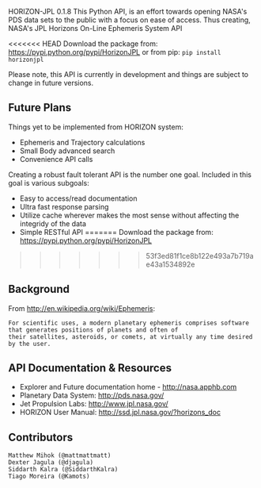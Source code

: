 HORIZON-JPL 0.1.8
This Python API, is an effort towards opening NASA's PDS data sets to the public with a focus on
ease of access. Thus creating, NASA's JPL Horizons On-Line Ephemeris System API

<<<<<<< HEAD
Download the package from: https://pypi.python.org/pypi/HorizonJPL or from pip:
      ```
      pip install horizonjpl
      ```

Please note, this API is currently in development and things are subject to change in future versions.

Future Plans
------------------------------

Things yet to be implemented from HORIZON system:
 - Ephemeris and Trajectory calculations
 - Small Body advanced search
 - Convenience API calls

Creating a robust fault tolerant API is the number one goal. Included in this goal is various subgoals:
 - Easy to access/read documentation
 - Ultra fast response parsing
 - Utilize cache wherever makes the most sense without affecting the integridy of the data
 - Simple RESTful API
=======
Download the package from: https://pypi.python.org/pypi/HorizonJPL
>>>>>>> 53f3ed81f1ce8b122e493a7b719ae43a1534892e


Background
------------------------------
From http://en.wikipedia.org/wiki/Ephemeris:
```
For scientific uses, a modern planetary ephemeris comprises software that generates positions of planets and often of
their satellites, asteroids, or comets, at virtually any time desired by the user.
```

API Documentation & Resources
------------------------------

- Explorer and Future documentation home - http://nasa.apphb.com
- Planetary Data System: http://pds.nasa.gov/
- Jet Propulsion Labs: http://www.jpl.nasa.gov/
- HORIZON User Manual: http://ssd.jpl.nasa.gov/?horizons_doc

Contributors
------------------------------
```
Matthew Mihok (@mattmattmatt)
Dexter Jagula (@djagula)
Siddarth Kalra (@SiddarthKalra)
Tiago Moreira (@Kamots)
```
